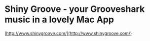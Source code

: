 <!--
id: 48111926139
link: http://tumblr.atmos.org/post/48111926139/shiny-groove-your-grooveshark-music-in-a-lovely-mac
slug: shiny-groove-your-grooveshark-music-in-a-lovely-mac
date: Tue Apr 16 2013 02:55:52 GMT-0700 (PDT)
publish: 2013-04-016
tags: 
title: Shiny Groove - your Grooveshark music in a lovely Mac App
-->


Shiny Groove - your Grooveshark music in a lovely Mac App
=========================================================

[http://www.shinygroove.com/](http://www.shinygroove.com/)


